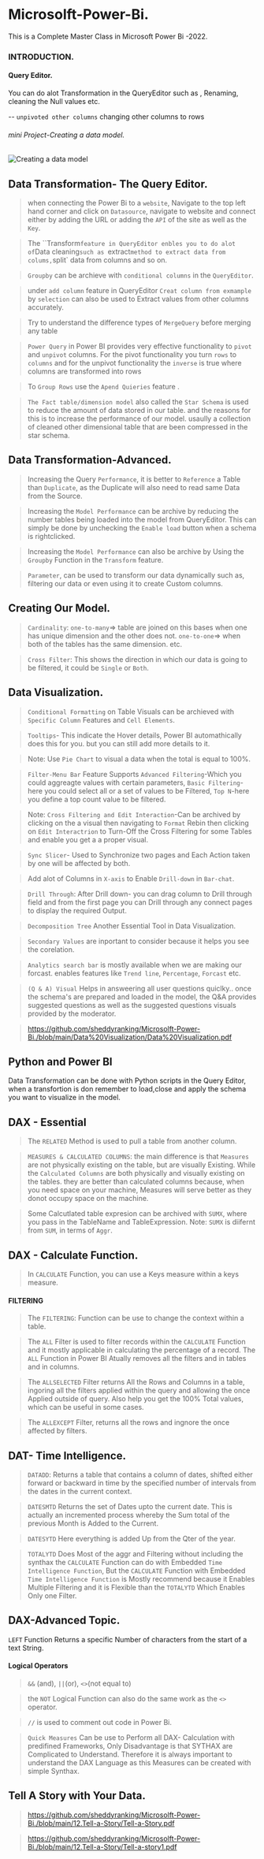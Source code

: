 # Microsolft-Power-Bi.
This is a Complete Master Class in Microsoft Power Bi -2022.

### INTRODUCTION.
#### Query Editor.

You can do alot Transformation in the QueryEditor such as , Renaming, cleaning the Null values etc.

-- `unpivoted other columns` changing other columns to  rows


###### mini Project-Creating a data model.
![Creating a data model](https://user-images.githubusercontent.com/42388234/162642154-6929d68e-c381-4911-bd08-40831af6b9ea.png)


## Data Transformation- The Query Editor.

> when connecting the Power Bi to a `website`, Navigate to the top left hand corner and click on `Datasource`,  navigate to website and connect either by adding the URL or adding the `API` of the site as well as the `Key`. 

> The ``Transform` feature in QueryEditor enbles you to do alot of `Data cleaning` such as  `extract` method to extract data from colums, `split` data from columns and so on. 

> `Groupby` can be archieve with `conditional columns` in the `QueryEditor`.

> under `add column` feature in QueryEditor `Creat column from exmample` by `selection` can also be used to Extract values from other columns accurately. 

> Try to understand the difference types of `MergeQuery` before merging any table 


> `Power Query` in Power BI provides very effective functionality to `pivot` and `unpivot` columns. For the pivot functionality you turn `rows` to `columns` and for the unpivot functionality the `inverse` is true where columns are transformed into rows

> To `Group Rows` use the `Apend Quieries` feature .

>  `The Fact table/dimension model` also called the `Star Schema` is used to reduce the amount of data stored in our table. and the reasons for this is to increase the performance of our model. usaully a collection of cleaned other dimensional table that are been compressed in the star schema.
 ## Data Transformation-Advanced.

> Increasing the Query `Performance`, it is better to `Reference`  a Table than `Duplicate`, as the Duplicate will also need to read same Data from the Source.

> Increasing the `Model Performance` can be archive by reducing the number tables being loaded into the model from QueryEditor. This can simply be done by unchecking the `Enable load` button when a schema is rightclicked.
 
> Increasing the `Model Performance` can also be archive by Using the `Groupby` Function in the `Transform` feature. 

> `Parameter`, can be used to transform our data dynamically such as, filtering our data or even using it to create Custom columns.

## Creating Our Model.

> `Cardinality`: `one-to-many`=> table are joined on this bases when one has unique dimension and the other does not. `one-to-one`=> when both of the tables has the same dimension. etc.

> `Cross Filter`: This shows the direction in which our data is going to be filtered, it could be `Single` or `Both`.


## Data Visualization.

> `Conditional Formatting` on Table Visuals can be archieved with `Specific Column` Features and `Cell Elements`. 

> `Tooltips`- This indicate the Hover details, Power BI automathically does this for you. but you can still add more details to it.

> Note: Use `Pie Chart` to visual a data when the total is equal to 100%.

> `Filter-Menu Bar` Feature Supports `Advanced Filtering`-Which you could aggreagte values with certain parameters, `Basic Filtering`-here you could select all or a set of values to be Filtered, `Top N`-here you define a top count value to be filtered. 

> Note: `Cross Filtering and Edit Interaction`-Can be archived by clicking on the a visual then navigating to `Format` Rebin then clicking on `Edit Interactrion` to Turn-Off the Cross Filtering for some Tables and enable you get a a proper visual.

> `Sync Slicer`- Used to Synchronize two pages and Each Action taken by one will be affected by both.

> Add alot of Columns in `X-axis` to Enable `Drill-down` in `Bar-chat`. 

> `Drill Through`: After Drill down- you can drag column to Drill through field and from the first page you can Drill through any connect pages to display the required Output.

> `Decomposition Tree` Another Essential Tool in Data Visualization. 


> `Secondary Values` are inportant to consider because it helps you see the corelation. 

> `Analytics search bar` is mostly available when we are making our forcast. enables features like `Trend line`, `Percentage`, `Forcast` etc.

> `(Q & A) Visual` Helps in answeering all user questions quiclky.. once the schema's are prepared and loaded in the model, the Q&A provides suggested questions as well as the suggested questions visuals provided by the moderator. 

> https://github.com/sheddyranking/Microsolft-Power-Bi./blob/main/Data%20Visualization/Data%20Visualization.pdf 


## Python and Power BI

Data Transformation can be done with Python scripts in the Query Editor, when a transfortion is don remember to load,close and apply the schema  you want to visualize in the model.

## DAX - Essential 

> The `RELATED` Method is used to pull a table from another column.

> `MEASURES & CALCULATED COLUMNS`: the main difference is that `Measures` are not physically existing on the table, but are visually Existing. While the `Calculated Columns` are both physically and visually existing on the tables. they are better than calculated columns because, when you need space on your machine, Measures will serve better as they donot occupy space on the machine. 

> Some Calcutlated table expresion can be archived with `SUMX`, where you pass in the TableName and TableExpression. Note: `SUMX` is diifernt from `SUM`, in terms of `Aggr`. 

## DAX - Calculate Function. 

> In `CALCULATE` Function, you can use a Keys measure within a keys measure.  

#### FILTERING

> The `FILTERING`: Function can be use to change the context within a table.

> The `ALL` Filter is used to filter records within the `CALCULATE` Function and it mostly applicable in calculating the percentage of a record. The `ALL` Function in Power BI Atually removes all the filters and in tables and in columns.

> The `ALLSELECTED` Filter returns All the Rows and Columns in a table, ingoring all the filters applied within the query and allowing the once Applied outside of query. Also help you get the 100% Total values, which can be useful in some cases. 

> The `ALLEXCEPT` Filter, returns all the rows and ingnore the once affected by filters.

## DAT- Time Intelligence.

>`DATADD`: Returns a table that contains a column of dates, shifted either forward or backward in time by the specified number of intervals from the dates in the current context.

> `DATESMTD` Returns the set of Dates upto the current date. This is actually an incremented process whereby the Sum total of the previous Month is Added to the Current. 

> `DATESYTD` Here everything is added Up from the Qter of the year.

> `TOTALYTD` Does Most of the aggr and Filtering without including the synthax the `CALCULATE` Function can do with Embedded `Time Intelligence Function`, But the `CALCULATE` Function with Embedded `Time Intelligence Function` is Mostly recommend because it Enables Multiple Filtering and it is Flexible than the `TOTALYTD` Which Enables Only one Filter.

## DAX-Advanced Topic.

`LEFT` Function Returns a specific Number of characters from the start of a text String. 

#### Logical Operators
> `&&` (and), `||`(or), `<>`(not equal to)

> the `NOT` Logical Function can also do the same work as the `<>` operator.


> `//` is used to comment out code in Power Bi. 

> `Quick Measures` Can be use to Perform all DAX- Calculation with predifined Frameworks, Only Disadvantage is that SYTHAX are Complicated to Understand. Therefore it is always important to understand the DAX Language as this Measures can be created with simple Synthax.

## Tell A Story with Your Data.

> https://github.com/sheddyranking/Microsolft-Power-Bi./blob/main/12.Tell-a-Story/Tell-a-Story.pdf

> https://github.com/sheddyranking/Microsolft-Power-Bi./blob/main/12.Tell-a-Story/Tell-a-story1.pdf





